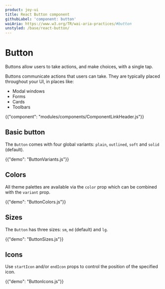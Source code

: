 ```yaml
---
product: joy-ui
title: React Button component
githubLabel: 'component: button'
waiAria: https://www.w3.org/TR/wai-aria-practices/#button
unstyled: /base/react-button/
---
```


# Button

<p class="description">Buttons allow users to take actions, and make choices, with a single tap.</p>

Buttons communicate actions that users can take. They are typically placed throughout your UI, in places like:

- Modal windows
- Forms
- Cards
- Toolbars

{{"component": "modules/components/ComponentLinkHeader.js"}}

## Basic button

The `Button` comes with four global variants: `plain`, `outlined`, `soft` and `solid` (default).

{{"demo": "ButtonVariants.js"}}

## Colors

All theme palettes are available via the `color` prop which can be combined with the `variant` prop.

{{"demo": "ButtonColors.js"}}

## Sizes

The `Button` has three sizes: `sm`, `md` (default) and `lg`.

{{"demo": "ButtonSizes.js"}}

## Icons

Use `startIcon` and/or `endIcon` props to control the position of the specified icon.

{{"demo": "ButtonIcons.js"}}
